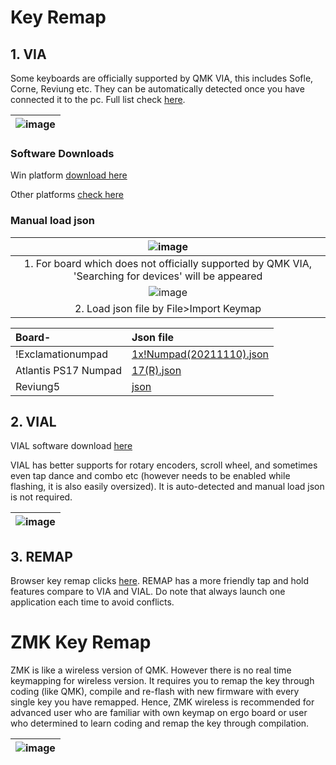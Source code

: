 # Key Remap

## 1. VIA
Some keyboards are officially supported by QMK VIA, this includes Sofle, Corne, Reviung etc. They can be automatically detected once you have connected it to the pc. Full list check [here](https://qmk.fm/keyboards/).

|![image](https://user-images.githubusercontent.com/79617315/154873124-6340461c-81b5-4729-9784-42eac6e8aeab.png)|
|:--:|


### Software Downloads
Win platform [download here](https://github.com/the-via/releases/releases/download/v1.3.1/via-1.3.1-win.exe )

Other platforms [check here](https://github.com/the-via/releases/releases/tag/v1.3.1)




### Manual load json

|![image](https://user-images.githubusercontent.com/79617315/151114691-ddf1d27f-03e5-481a-8a68-3ebee69ece40.png)|
|:--:|
|1. For board which does not officially supported by QMK VIA, 'Searching for devices' will be appeared|
|![image](https://user-images.githubusercontent.com/79617315/151115099-f0ecfcd5-4caf-430f-a958-7c6f6d7ee02f.png)|
|2. Load json file by File>Import Keymap|

|Board-| Json file|
|:-|:-|
|!Exclamationumpad| [1x!Numpad(20211110).json](https://drive.google.com/file/d/1nIkr1yTWvWySqZaXR8mvZJhkzTd3gzse/view?usp=sharing)|
|Atlantis PS17 Numpad| [17(R).json](https://drive.google.com/file/d/1a7J1gHCxJdgyzfK0JylTgI1jKATKNYiH/view?usp=sharing)|
|Reviung5|[json](https://drive.google.com/file/d/1JrSSA8Qib7lLGcd4dTRIU_LEoJuPl7SZ/view?usp=sharing)|


## 2. VIAL
VIAL software download [here](https://get.vial.today/download/)

VIAL has better supports for rotary encoders, scroll wheel, and sometimes even tap dance and combo etc (however needs to be enabled while flashing, it is also easily oversized). It is auto-detected and manual load json is not required. 

|![image](https://user-images.githubusercontent.com/79617315/154873060-5edc2146-2bd9-4bd3-b185-8f6a5cbcffa6.png)|
|:--:|

## 3. REMAP
Browser key remap clicks [here](https://remap-keys.app/). REMAP has a more friendly tap and hold features compare to VIA and VIAL. 
Do note that always launch one application each time to avoid conflicts. 

# ZMK Key Remap

ZMK is like a wireless version of QMK. However there is no real time keymapping for wireless version. It requires you to remap the key through coding (like QMK), compile and re-flash with new firmware with every single key you have remapped. Hence, ZMK wireless is recommended for advanced user who are familiar with own keymap on ergo board or user who determined to learn coding and remap the key through compilation. 

|![image](https://user-images.githubusercontent.com/79617315/154873335-a441ce0f-476c-4e77-8755-b2be604f6c53.png)|
|:--:|
